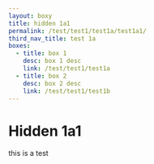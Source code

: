 ```yaml
---
layout: boxy
title: hidden 1a1
permalink: /test/test1/test1a/test1a1/
third_nav_title: test 1a
boxes:
  - title: box 1
    desc: box 1 desc
    link: /test/test1/test1a
  - title: box 2
    desc: box 2 desc
    link: /test/test1/test1b
---
```


# Hidden 1a1

this is a test
